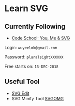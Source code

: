 # Learn SVG 

## Currently Following

* [Code School: You, Me & SVG](https://app.pluralsight.com/library/courses/code-school-you-me-svg/table-of-contents)  


Login: ```wuyeelok@gmail.com```

Password: ```pluralsightXXXXXX```

Free starts on: ```13-DEC-2018```

## Useful Tool

* [SVG Edit](https://svg-edit.github.io/svgedit/releases/latest/editor/svg-editor.html)
*  SVG Minify Tool [SVGOMG](https://jakearchibald.github.io/svgomg/)